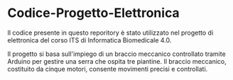 # Codice-Progetto-Elettronica
Il codice presente in questo reporitory è stato utilizzato nel progetto di elettronica del corso ITS di Informatica Biomedicale 4.0.

Il progetto si basa sull'impiego di un braccio meccanico controllato tramite Arduino per gestire una serra che ospita tre piantine. Il braccio meccanico, costituito da cinque motori, consente movimenti precisi e controllati.
